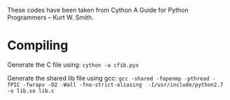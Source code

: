 These codes have been taken from Cython A Guide for Python Programmers – Kurt W. Smith.

# Compiling

Generate the C file using: `cython -a cfib.pyx`

Generate the shared lib file using gcc: `gcc -shared -fopenmp -pthread -fPIC -fwrapv -O2 -Wall -fno-strict-aliasing  -I/usr/include/python2.7 -o lib.so lib.c`
